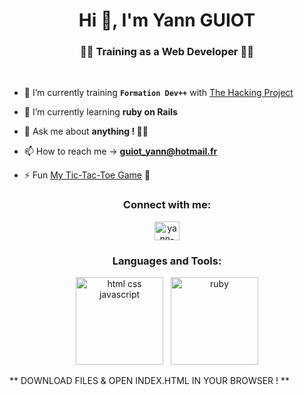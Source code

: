 
<h1 align="center">Hi 👋, I'm Yann GUIOT</h1>
<h3 align="center">👨‍💻 Training as a Web Developer 👨‍💻</h3>
<p align="center">

&nbsp;

- 🔭 I’m currently training **`Formation Dev++`** with [The Hacking Project](https://www.thehackingproject.org) 

- 🌱 I’m currently learning **ruby on Rails**

- 💬 Ask me about **anything ! 🤷‍♂️**

- 📫 How to reach me -> **guiot_yann@hotmail.fr**

- ⚡ Fun [My Tic-Tac-Toe Game](https://yannguiot.github.io/) 🚧
</p>

<h3 align="center">Connect with me:</h3>
<p align="center"> <a href="https://www.linkedin.com/in/yann-guiot-b4ab35251/" target="blank"><img src="https://raw.githubusercontent.com/rahuldkjain/github-profile-readme-generator/master/src/images/icons/Social/linked-in-alt.svg" alt="yann-guiot" height="30" width="40" /></a></p>


<h3 align="center">Languages and Tools:</h3>
<p align="center"><img src="https://www.startinop.com/wp-content/uploads/2020/11/html-css-js.jpg" alt="html css javascript" height="140"/> <em> &nbsp; </em> <img src="https://encrypted-tbn0.gstatic.com/images?q=tbn:ANd9GcShV0xwcdrFOnqw8MRO8YPC6KQzapkBcUnA-Q&usqp=CAU" alt="ruby" width="140" height="140"/></p>


<p> ** DOWNLOAD FILES & OPEN INDEX.HTML IN YOUR BROWSER ! **</p> 